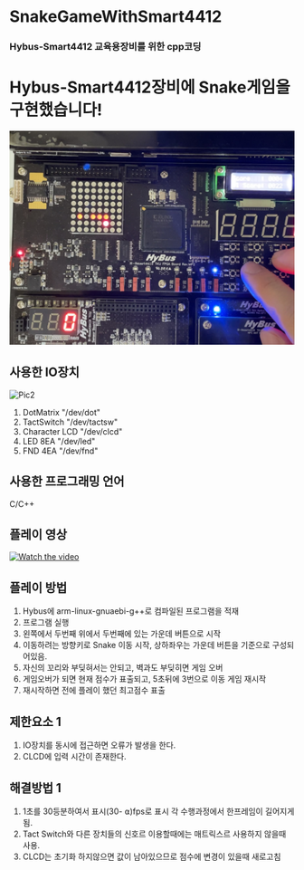 # SnakeGameWithSmart4412
### Hybus-Smart4412 교육용장비를 위한 cpp코딩

# Hybus-Smart4412장비에 Snake게임을 구현했습니다!
![Pic](./Pic/OnPlay.jpg)
## 사용한 IO장치
![Pic2](./Pic/Overview.jpg)
1. DotMatrix      "/dev/dot"
2. TactSwitch     "/dev/tactsw"
3. Character LCD  "/dev/clcd"
4. LED 8EA        "/dev/led"
5. FND 4EA        "/dev/fnd"

## 사용한 프로그래밍 언어
C/C++
## 플레이 영상
[![Watch the video](https://img.youtube.com/vi/Rp65Z1loa4c/hqdefault.jpg)](https://youtu.be/Rp65Z1loa4c)
## 플레이 방법
1. Hybus에 arm-linux-gnuaebi-g++로 컴파일된 프로그램을 적재
2. 프로그램 실행
3. 왼쪽에서 두번째 위에서 두번째에 있는 가운데 버튼으로 시작
4. 이동하려는 방향키로 Snake 이동 시작, 상하좌우는 가운데 버튼을 기준으로 구성되어있음.
5. 자신의 꼬리와 부딪혀서는 안되고, 벽과도 부딪히면 게임 오버
6. 게임오버가 되면 현재 점수가 표출되고, 5초뒤에 3번으로 이동 게임 재시작
7. 재시작하면 전에 플레이 했던 최고점수 표출

## 제한요소 1
1. IO장치를 동시에 접근하면 오류가 발생을 한다.
2. CLCD에 입력 시간이 존재한다.

## 해결방법 1
1. 1초를 30등분하여서 표시(30- ⍺)fps로 표시 각 수행과정에서 한프레임이 길어지게됨.
2. Tact Switch와 다른 장치들의 신호르 이용할때에는 매트릭스르 사용하지 않을때 사용.
3. CLCD는 초기화 하지않으면 값이 남아있으므로 점수에 변경이 있을때 새로고침
